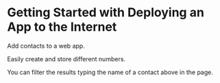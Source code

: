 # Getting Started with Deploying an App to the Internet

Add contacts to a web app. 

Easily create and store different numbers.

You can filter the results typing the name of a contact above in the page.
